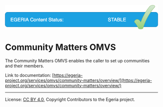 <!-- SPDX-License-Identifier: CC-BY-4.0 -->
<!-- Copyright Contributors to the Egeria project. -->

![Stable](../../../images/egeria-content-status-released.png#pagewidth)

# Community Matters OMVS 

The Community Matters OMVS enables the caller to set up communities and their members.

Link to documentation: [https://egeria-project.org/services/omvs/community-matters/overview/](https://egeria-project.org/services/omvs/community-matters/overview/)

----
License: [CC BY 4.0](https://creativecommons.org/licenses/by/4.0/),
Copyright Contributors to the Egeria project.